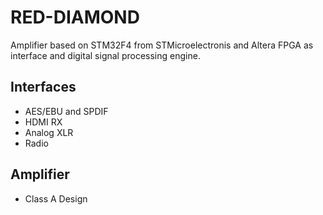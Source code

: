 # RED-DIAMOND

Amplifier based on STM32F4 from STMicroelectronis and Altera FPGA as interface and digital signal processing engine.

## Interfaces

* AES/EBU and SPDIF
* HDMI RX
* Analog XLR
* Radio

## Amplifier

* Class A Design

